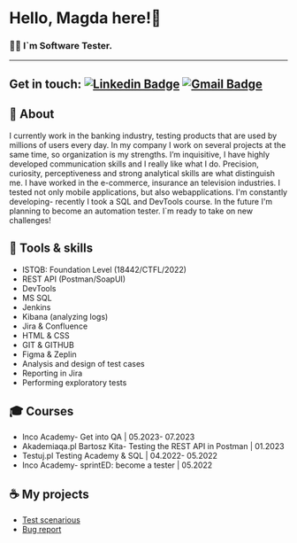 # Hello, Magda here!👋
### 👩‍💻 I`m Software Tester. 
---
**Get in touch:** [![Linkedin Badge](https://img.shields.io/badge/-mzwolska-blue?style=flat-square&logo=Linkedin&logoColor=white&link=https://www.linkedin.com/in/magdalena-zwolska)](https://www.linkedin.com/in/magdalena-zwolska) [![Gmail Badge](https://img.shields.io/badge/-m.zwolska94@gmail.com-c14438?style=flat-square&logo=Gmail&logoColor=white&link=mailto:m.zwolska94@gmail.com)](mailto:m.zwolska94@gmail.com)
--------------
## 🧐 About
I currently work in the banking industry, testing products that are used by millions of users every day. In my company I work on several projects at the same time, so organization is my strengths. I’m inquisitive, I have highly developed communication skills and I really like what I do. Precision, curiosity, perceptiveness and strong analytical skills are what distinguish me. I have worked in the e-commerce, insurance an television industries. I tested not only mobile applications, but also webapplications. I'm constantly developing- recently I took a SQL and DevTools course. In the future I'm planning to become an automation tester. 
I`m ready to take on new challenges!

## 🔭 Tools & skills
 - ISTQB: Foundation Level (18442/CTFL/2022)
 - REST API (Postman/SoapUI)
 - DevTools
 - MS SQL
 - Jenkins
 - Kibana (analyzing logs)
 - Jira & Confluence
 - HTML & CSS
 - GIT & GITHUB 
 - Figma & Zeplin
 -  Analysis and design of test cases
 - Reporting in Jira
 - Performing exploratory tests


## 🎓 Courses
- Inco Academy- Get into QA | 05.2023- 07.2023
- Akademiaqa.pl Bartosz Kita- Testing the REST API in Postman | 01.2023 
- Testuj.pl Testing Academy & SQL | 04.2022- 05.2022
- Inco Academy- sprintED: become a tester | 05.2022


## ☕️ My projects

 - [Test scenarious](https://docs.google.com/spreadsheets/d/1Zzf-aFM5b9UeZD-qnjKjLaO24CWI5Arq_twww6zf2ps/edit#gid=0)
 - [Bug report](https://docs.google.com/document/d/1kdcdsZOWNPV2pMbLCxS2_exVLj3wK-CrjnoalG3I7Cg/edit)


